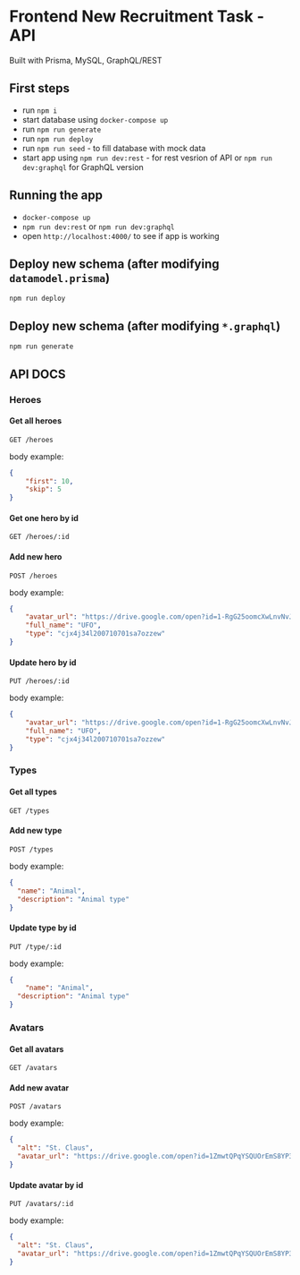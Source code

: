 # Frontend New Recruitment Task - API
Built with Prisma, MySQL, GraphQL/REST


## First steps

- run `npm i`
- start database using `docker-compose up `
- run `npm run generate`
- run `npm run deploy`
- run `npm run seed` - to fill database with mock data
- start app using `npm run dev:rest` - for rest vesrion of API or `npm run dev:graphql` for GraphQL version

## Running the app

- `docker-compose up`
- `npm run dev:rest` or `npm run dev:graphql`
- open `http://localhost:4000/` to see if app is working

## Deploy new schema (after modifying `datamodel.prisma`)

`npm run deploy`

## Deploy new schema (after modifying `*.graphql`)

`npm run generate`

## API DOCS

### Heroes

#### Get all heroes
```
GET /heroes
```
body example:
```json
{
	"first": 10,
	"skip": 5
}
```

#### Get one hero by id
```
GET /heroes/:id
```

#### Add new hero
```
POST /heroes
```
body example:
```json
{
	"avatar_url": "https://drive.google.com/open?id=1-RgG25oomcXwLnvNvJ9kNnRs-_5GEkWF",
	"full_name": "UFO",
	"type": "cjx4j34l200710701sa7ozzew"
}
```

#### Update hero by id
```
PUT /heroes/:id
```
body example:
```json
{
	"avatar_url": "https://drive.google.com/open?id=1-RgG25oomcXwLnvNvJ9kNnRs-_5GEkWF",
	"full_name": "UFO",
	"type": "cjx4j34l200710701sa7ozzew"
}
```

### Types

#### Get all types
```
GET /types
```

#### Add new type
```
POST /types
```
body example:
```json
{
  "name": "Animal",
  "description": "Animal type"
}
```

#### Update type by id
```
PUT /type/:id
```
body example:
```json
{
	"name": "Animal",
  "description": "Animal type"
}
```

### Avatars

#### Get all avatars
```
GET /avatars
```

#### Add new avatar
```
POST /avatars
```
body example:
```json
{
  "alt": "St. Claus",
  "avatar_url": "https://drive.google.com/open?id=1ZmwtQPqYSQUOrEmS8YP3C_7UrAHEA2Ag"
}
```

#### Update avatar by id
```
PUT /avatars/:id
```
body example:
```json
{
  "alt": "St. Claus",
  "avatar_url": "https://drive.google.com/open?id=1ZmwtQPqYSQUOrEmS8YP3C_7UrAHEA2Ag"
}
```